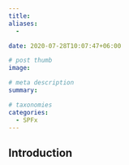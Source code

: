```yaml
---
title: 
aliases:
  - 

date: 2020-07-28T10:07:47+06:00

# post thumb
image: 

# meta description
summary: 

# taxonomies
categories:
  - SPFx
---
```

## Introduction
